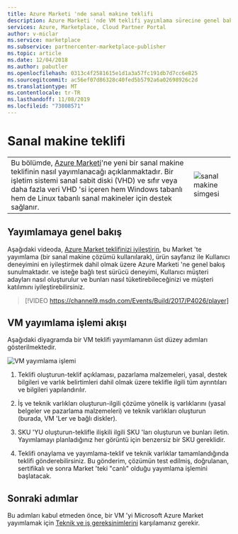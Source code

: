 ```yaml
---
title: Azure Marketi 'nde sanal makine teklifi
description: Azure Marketi 'nde VM teklifi yayımlama sürecine genel bakış.
services: Azure, Marketplace, Cloud Partner Portal
author: v-miclar
ms.service: marketplace
ms.subservice: partnercenter-marketplace-publisher
ms.topic: article
ms.date: 12/04/2018
ms.author: pabutler
ms.openlocfilehash: 0313c4f2581615e1d1a3a57fc191db7d7cc6e825
ms.sourcegitcommit: ac56ef07d86328c40fed5b5792a6a02698926c2d
ms.translationtype: MT
ms.contentlocale: tr-TR
ms.lasthandoff: 11/08/2019
ms.locfileid: "73808571"
---
```

# <a name="virtual-machine-offer"></a>Sanal makine teklifi

|    |    |
|-----------------------------------------------------------------|------------------------------------------|
| Bu bölümde, [Azure Marketi](https://azuremarketplace.microsoft.com)'ne yeni bir sanal makine teklifinin nasıl yayımlanacağı açıklanmaktadır. Bir işletim sistemi sanal sabit diski (VHD) ve sıfır veya daha fazla veri VHD 'si içeren hem Windows tabanlı hem de Linux tabanlı sanal makineler için destek sağlanır. | ![sanal makine simgesi](./media/virtual-machine-icon.png)  |


## <a name="publishing-overview"></a>Yayımlamaya genel bakış

Aşağıdaki videoda, [Azure Market teklifinizi iyileştirin](https://channel9.msdn.com/Events/Build/2017/P4026?ocid=player), bu Market 'te yayımlama (bir sanal makine çözümü kullanılarak), ürün sayfanız ile Kullanıcı deneyimini en iyileştirmek dahil olmak üzere Azure Marketi 'ne genel bakış sunulmaktadır. ve isteğe bağlı test sürücü deneyimi, Kullanıcı müşteri adayları nasıl oluşturulur ve bunları nasıl tüketirebileceğinizi ve müşteri katılımını iyileştirebilirsiniz.

> [!VIDEO https://channel9.msdn.com/Events/Build/2017/P4026/player]


## <a name="vm-publishing-process-flow"></a>VM yayımlama işlemi akışı

Aşağıdaki diyagramda bir VM teklifi yayımlamanın üst düzey adımları gösterilmektedir. 

![VM yayımlama işlemi](./media/publishvm_001.png)

1. Teklifi oluşturun-teklif açıklaması, pazarlama malzemeleri, yasal, destek bilgileri ve varlık belirtimleri dahil olmak üzere teklifle ilgili tüm ayrıntıları ve bilgileri yapılandırılır.

2. İş ve teknik varlıkları oluşturun-ilgili çözüme yönelik iş varlıklarını (yasal belgeler ve pazarlama malzemeleri) ve teknik varlıkları oluşturun (burada, VM 'Ler ve bağlı diskler). 

3. SKU 'YU oluşturun-teklifle ilişkili ilgili SKU 'ları oluşturun ve bunları iletin.  Yayımlamayı planladığınız her görüntü için benzersiz bir SKU gereklidir. 
 
4. Teklifi onaylama ve yayımlama-teklif ve teknik varlıklar tamamlandığında teklifi gönderebilirsiniz. Bu gönderim, çözümün test edilmiş, doğrulanan, sertifikalı ve sonra Market 'teki "canlı" olduğu yayımlama işlemini başlatacak.  

## <a name="next-steps"></a>Sonraki adımlar

Bu adımları kabul etmeden önce, bir VM 'yi Microsoft Azure Market yayımlamak için [Teknik ve iş gereksinimlerini](./cpp-prerequisites.md) karşılamanız gerekir. 
